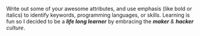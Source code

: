 Write out some of your awesome attributes, and use emphasis (like bold or italics) to identify keywords, programming languages, or skills. 
Learning is fun so I decided to be a _**life long learner**_ by embracing the _**maker** & **hacker** culture_.
